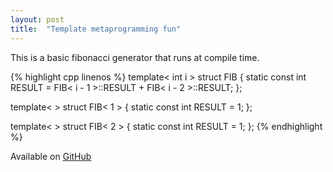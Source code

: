 ```yaml
---
layout: post
title:  "Template metaprogramming fun"
---
```


This is a basic fibonacci generator that runs at compile time.

{% highlight cpp linenos %}
template< int i > struct FIB {
    static const int RESULT = FIB< i - 1 >::RESULT + FIB< i - 2 >::RESULT;
};

template< > struct FIB< 1 > {
    static const int RESULT = 1;
};

template< > struct FIB< 2 > {
    static const int RESULT = 1;
};
{% endhighlight %}

Available on [GitHub][tmp-play]

[tmp-play]: https://github.com/tismith/tmp-play
